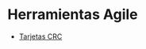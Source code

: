 # Herramientas Agile

- [Tarjetas CRC](https://docs.google.com/spreadsheets/d/1cIp-irNSLqgDcScWjpGVcOBMt94C-yeJtUI0bQqeQRc/edit?usp=sharing "Title")
